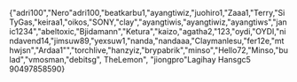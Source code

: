 {"adri100","Nero"adri100,"beatkarbu1,"ayangtiwiz,"juohiro1,"Zaaa1,"Terry,"SiTyGas,"keiraa1,"oikos,"SONY,"clay","ayangtiwis,"ayangtiwiz,"ayangtiws","janic1234","abeltoxic,"Bjidamann","Ketura","kaizo,"agatha2,"123,"oydi,"OYDI,"nindavend14,"jimsuw89,"yexsuw1,"nanda,"nandaaa,"Claymanlesu,"fer12e,"mthwjsn","Ardaa1"","torchlive,"hanzyiz,"brypabrik","minso","Hello72,"Minso,"bulad","vmosman,"debitsg", TheLemon", "jiongpro"Lagihay Hansgc5 90497858590}
